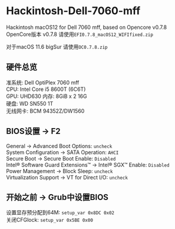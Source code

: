 # Hackintosh-Dell-7060-mff
Hackintosh macOS12 for Dell 7060 mff, based on Opencore v0.7.8  
OpenCore版本 v0.7.8  请使用`EFI0.7.8_macOS12_WIFIfixed.zip`  

对于macOS 11.6 bigSur 请使用`OC0.7.8.zip` 

## 硬件总览  
准系统: Dell OptiPlex 7060 mff  
CPU: Intel Core i5 8600T (6C6T)  
GPU: UHD630
内存: 8GiB x 2 16G  
硬盘: WD SN550 1T  
无线网卡: BCM 94352Z/DW1560  

## BIOS设置 -> F2  
General → Advanced Boot Options: `uncheck`  
System Configuration → SATA Operation: `AHCI`  
Secure Boot → Secure Boot Enable: `Disabled`  
Intel® Software Guard Extensions™ → Intel® SGX™ Enable: `Disabled`  
Power Management → Block Sleep: `uncheck`  
Virtualization Support → VT for Direct I/O: `uncheck`  

## 开始之前 -> Grub中设置BIOS  
设置显存预分配到64M: `setup_var 0x8DC 0x02`  
关闭CFGlock: `setup_var 0x5BE 0x00`  

